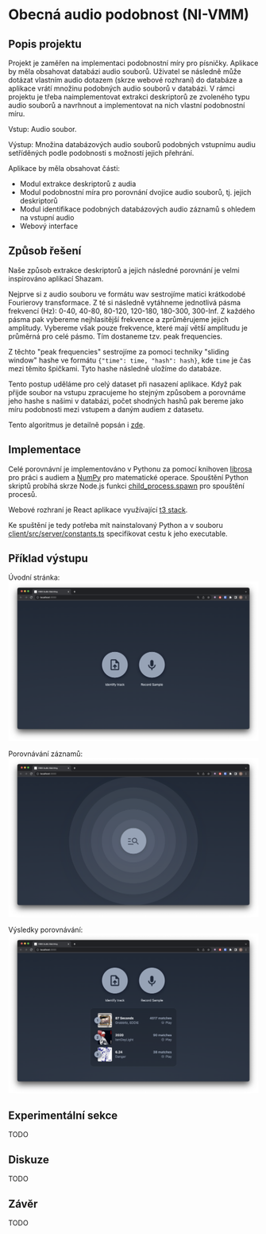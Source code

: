 # Obecná audio podobnost (NI-VMM)

## Popis projektu
Projekt je zaměřen na implementaci podobnostní míry pro písničky. Aplikace by měla obsahovat databázi audio souborů. Uživatel se následně může dotázat vlastním audio dotazem (skrze webové rozhraní) do databáze a aplikace vrátí množinu podobných audio souborů v databázi. V rámci projektu je třeba
naimplementovat extrakci deskriptorů ze zvoleného typu audio souborů a navrhnout a implementovat na nich vlastní podobnostní míru.

Vstup: Audio soubor.

Výstup: Množina databázových audio souborů podobných vstupnímu audiu setříděných podle podobnosti s možností
jejich přehrání.

Aplikace by měla obsahovat části:
* Modul extrakce deskriptorů z audia
* Modul podobnostní míra pro porovnání dvojice audio souborů, tj. jejich deskriptorů
* Modul identifikace podobných databázových audio záznamů s ohledem na vstupní audio
* Webový interface

## Způsob řešení
Naše způsob extrakce deskriptorů a jejich následné porovnání je velmi inspirováno aplikací Shazam.

Nejprve si z audio souboru ve formátu wav sestrojíme matici krátkodobé Fourierovy transformace. Z té si následně vytáhneme jednotlivá pásma frekvencí (Hz): 0-40, 40-80, 80-120, 120-180, 180-300, 300-Inf. Z každého pásma pak vybereme nejhlasitější frekvence a zprůměrujeme jejich amplitudy. Vybereme však pouze frekvence, které mají větší amplitudu je průměrná pro celé pásmo.
 Tím dostaneme tzv. peak frequencies.

Z těchto "peak frequencies" sestrojíme za pomoci techniky "sliding window" hashe ve formátu `{"time": time, "hash": hash}`, kde `time` je čas mezi těmito špičkami. Tyto hashe následně uložíme do databáze.

Tento postup uděláme pro celý dataset při nasazení aplikace. Když pak přijde soubor na vstupu zpracujeme ho stejným způsobem a porovnáme jeho hashe s našimi v databázi, počet shodných hashů pak bereme jako míru podobnosti mezi vstupem a daným audiem z datasetu.

Tento algoritmus je detailně popsán i [zde](https://willdrevo.com/fingerprinting-and-audio-recognition-with-python/).

## Implementace
Celé porovnávní je implementováno v Pythonu za pomocí knihoven [librosa](https://librosa.org/doc/latest/index.html) pro práci s audiem a [NumPy](https://numpy.org/) pro matematické operace. Spouštění Python skriptů probíhá skrze Node.js funkci [child_process.spawn](https://nodejs.org/api/child_process.html#child_processspawncommand-args-options) pro spouštění procesů.

Webové rozhraní je React aplikace využívající [t3 stack](https://create.t3.gg/).

Ke spuštění je tedy potřeba mít nainstalovaný Python a v souboru [client/src/server/constants.ts](./client/src/server/constants.ts) specifikovat cestu k jeho executable.

## Příklad výstupu
Úvodní stránka: ![Úvodní stranka](images/landing_page.png "Úvodní stránka")

Porovnávání záznamů: ![Porovnavani zaznamu](images/matching_samples.png "Porovnávání záznamů")

Výsledky porovnávání: ![Vysledky porovnavani](images/results.png "Výsledky porovnávání")

## Experimentální sekce
TODO

## Diskuze
TODO

## Závěr
TODO